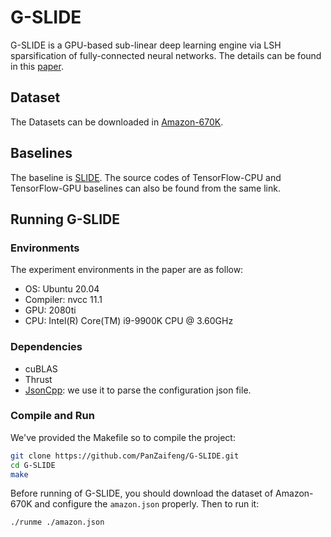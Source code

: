 # G-SLIDE

G-SLIDE is a GPU-based sub-linear deep learning engine via LSH sparsification of fully-connected neural networks. The details can be found in this [paper]().

## Dataset

The Datasets can be downloaded in [Amazon-670K](https://drive.google.com/open?id=0B3lPMIHmG6vGdUJwRzltS1dvUVk).

## Baselines

The baseline is [SLIDE](https://github.com/keroro824/HashingDeepLearning). The source codes of TensorFlow-CPU and TensorFlow-GPU baselines can also be found from the same link.

## Running G-SLIDE

### Environments

The experiment environments in the paper are as follow:

* OS: Ubuntu 20.04
* Compiler: nvcc 11.1
* GPU: 2080ti
* CPU: Intel(R) Core(TM) i9-9900K CPU @ 3.60GHz

### Dependencies

* cuBLAS
* Thrust
* [JsonCpp](https://github.com/open-source-parsers/jsoncpp): we use it to parse the configuration json file.

### Compile and Run

We've provided the Makefile so to compile the project:

```bash
git clone https://github.com/PanZaifeng/G-SLIDE.git
cd G-SLIDE
make
```

 Before running of G-SLIDE, you should download the dataset of Amazon-670K and configure the `amazon.json` properly. Then to run it:

```bash
./runme ./amazon.json
```



